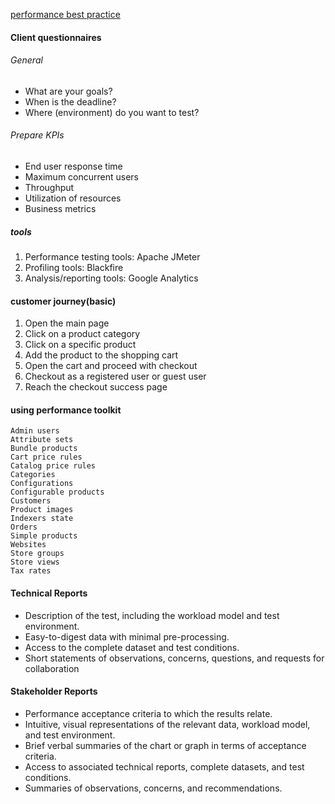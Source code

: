 [performance best practice](https://experienceleague.adobe.com/docs/commerce-operations/performance-best-practices/overview.html?lang=en)

#### Client questionnaires 

###### General 
- What are your goals?
- When is the deadline?
- Where (environment) do you want to test?

###### Prepare KPIs
- End user response time
- Maximum concurrent users
- Throughput
- Utilization of resources
- Business metrics

##### tools
1. Performance testing tools: Apache JMeter
2. Profiling tools: Blackfire
3. Analysis/reporting tools: Google Analytics

#### customer journey(basic)
1. Open the main page
2. Click on a product category
3. Click on a specific product
4. Add the product to the shopping cart
5. Open the cart and proceed with checkout
6. Checkout as a registered user or guest user
7. Reach the checkout success page


#### using performance toolkit
    Admin users
    Attribute sets
    Bundle products
    Cart price rules
    Catalog price rules
    Categories
    Configurations
    Configurable products
    Customers
    Product images
    Indexers state
    Orders
    Simple products
    Websites
    Store groups
    Store views
    Tax rates
    
#### Technical Reports

- Description of the test, including the workload model and test environment.
- Easy-to-digest data with minimal pre-processing.
- Access to the complete dataset and test conditions.
- Short statements of observations, concerns, questions, and requests for collaboration

#### Stakeholder Reports

- Performance acceptance criteria to which the results relate.
- Intuitive, visual representations of the relevant data, workload model, and test environment.
- Brief verbal summaries of the chart or graph in terms of acceptance criteria.
- Access to associated technical reports, complete datasets, and test conditions.
- Summaries of observations, concerns, and recommendations.



